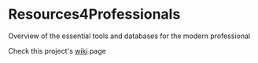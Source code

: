 # Resources4Professionals
Overview of the essential tools and databases for the modern professional


Check this project's [wiki](https://github.com/Aoedia/Resources4Professionals/wiki/Home-Page) page
